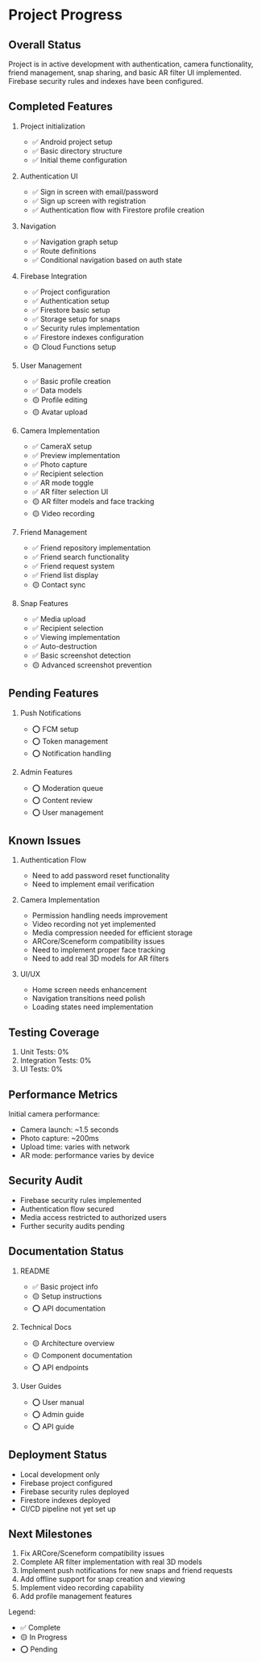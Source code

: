 # Project Progress

## Overall Status
Project is in active development with authentication, camera functionality, friend management, snap sharing, and basic AR filter UI implemented. Firebase security rules and indexes have been configured.

## Completed Features
1. Project initialization
   - ✅ Android project setup
   - ✅ Basic directory structure
   - ✅ Initial theme configuration

2. Authentication UI
   - ✅ Sign in screen with email/password
   - ✅ Sign up screen with registration
   - ✅ Authentication flow with Firestore profile creation

3. Navigation
   - ✅ Navigation graph setup
   - ✅ Route definitions
   - ✅ Conditional navigation based on auth state

4. Firebase Integration
   - ✅ Project configuration
   - ✅ Authentication setup
   - ✅ Firestore basic setup
   - ✅ Storage setup for snaps
   - ✅ Security rules implementation
   - ✅ Firestore indexes configuration
   - 🟡 Cloud Functions setup

5. User Management
   - ✅ Basic profile creation
   - ✅ Data models
   - 🟡 Profile editing
   - 🟡 Avatar upload

6. Camera Implementation
   - ✅ CameraX setup
   - ✅ Preview implementation
   - ✅ Photo capture
   - ✅ Recipient selection
   - ✅ AR mode toggle
   - ✅ AR filter selection UI
   - 🟡 AR filter models and face tracking
   - 🟡 Video recording

7. Friend Management
   - ✅ Friend repository implementation
   - ✅ Friend search functionality
   - ✅ Friend request system
   - ✅ Friend list display
   - 🟡 Contact sync

8. Snap Features
   - ✅ Media upload
   - ✅ Recipient selection
   - ✅ Viewing implementation
   - ✅ Auto-destruction
   - ✅ Basic screenshot detection
   - 🟡 Advanced screenshot prevention

## Pending Features
1. Push Notifications
   - ⭕ FCM setup
   - ⭕ Token management
   - ⭕ Notification handling

2. Admin Features
   - ⭕ Moderation queue
   - ⭕ Content review
   - ⭕ User management

## Known Issues
1. Authentication Flow
   - Need to add password reset functionality
   - Need to implement email verification

2. Camera Implementation
   - Permission handling needs improvement
   - Video recording not yet implemented
   - Media compression needed for efficient storage
   - ARCore/Sceneform compatibility issues
   - Need to implement proper face tracking
   - Need to add real 3D models for AR filters

3. UI/UX
   - Home screen needs enhancement
   - Navigation transitions need polish
   - Loading states need implementation

## Testing Coverage
1. Unit Tests: 0%
2. Integration Tests: 0%
3. UI Tests: 0%

## Performance Metrics
Initial camera performance:
- Camera launch: ~1.5 seconds
- Photo capture: ~200ms
- Upload time: varies with network
- AR mode: performance varies by device

## Security Audit
- Firebase security rules implemented
- Authentication flow secured
- Media access restricted to authorized users
- Further security audits pending

## Documentation Status
1. README
   - ✅ Basic project info
   - 🟡 Setup instructions
   - ⭕ API documentation

2. Technical Docs
   - 🟡 Architecture overview
   - 🟡 Component documentation
   - ⭕ API endpoints

3. User Guides
   - ⭕ User manual
   - ⭕ Admin guide
   - ⭕ API guide

## Deployment Status
- Local development only
- Firebase project configured
- Firebase security rules deployed
- Firestore indexes deployed
- CI/CD pipeline not yet set up

## Next Milestones
1. Fix ARCore/Sceneform compatibility issues
2. Complete AR filter implementation with real 3D models
3. Implement push notifications for new snaps and friend requests
4. Add offline support for snap creation and viewing
5. Implement video recording capability
6. Add profile management features

Legend:
- ✅ Complete
- 🟡 In Progress
- ⭕ Pending 
